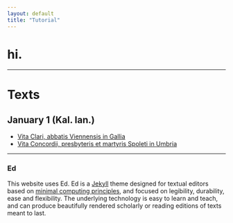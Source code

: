 ```yaml
---
layout: default
title: "Tutorial"
---
```


# hi.


---


# Texts

## January 1 (Kal. Ian.)

- [Vita Clari, abbatis Viennensis in Gallia](https://cjkoepke1.github.io/tutorial/texts/vita-clari/)
- [Vita Concordii, presbyteris et martyris Spoleti in Umbria](https://cjkoepke1.github.io/tutorial/texts/vita-concordii/)

---

### Ed

This website uses Ed. Ed is a [Jekyll](https://jekyllrb.com/) theme designed for textual editors based on [minimal computing principles](http://go-dh.github.io/mincomp/), and focused on legibility, durability, ease and flexibility. The underlying technology is easy to learn and teach, and can produce beautifully rendered scholarly or reading editions of texts meant to last.

